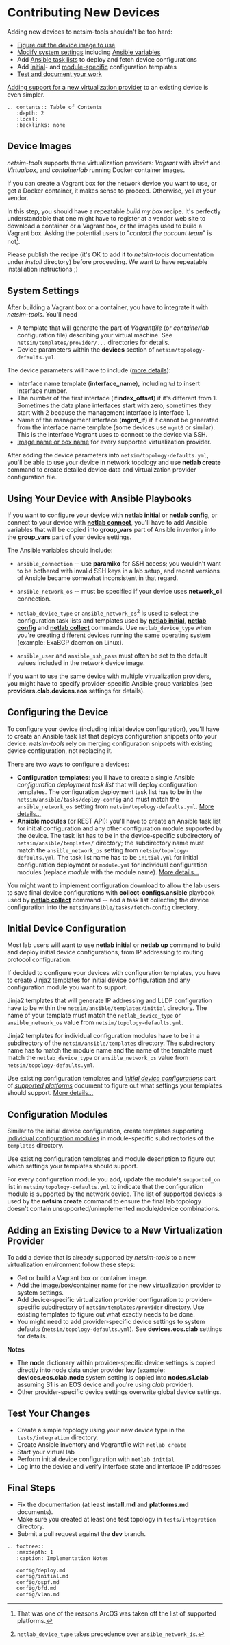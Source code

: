 # Contributing New Devices

Adding new devices to netsim-tools shouldn't be too hard:

* [Figure out the device image to use](#device-images)
* [Modify system settings](#system-settings) including [Ansible variables](#using-your-device-with-ansible-playbooks)
* Add [Ansible task lists](#configuring-the-device) to deploy and fetch device configurations
* Add [initial](#initial-device-configuration)- and [module-specific](#configuration-modules) configuration templates
* [Test and document your work](#test-your-changes)

[Adding support for a new virtualization provider](#adding-an-existing-device-to-a-new-virtualization-provider) to an existing device is even simpler.

```eval_rst
.. contents:: Table of Contents
   :depth: 2
   :local:
   :backlinks: none
```

## Device Images

*netsim-tools* supports three virtualization providers: *Vagrant* with *libvirt* and *Virtualbox*, and *containerlab* running Docker container images. 

If you can create a Vagrant box for the network device you want to use, or get a Docker container, it makes sense to proceed. Otherwise, yell at your vendor.

In this step, you should have a repeatable *build my box* recipe. It's perfectly understandable that one might have to register at a vendor web site to download a container or a Vagrant box, or the images used to build a Vagrant box. Asking the potential users to "_contact the account team_" is not[^1].

Please publish the recipe (it's OK to add it to *netsim-tools* documentation under *install* directory) before proceeding. We want to have repeatable installation instructions ;)

[^1]: That was one of the reasons ArcOS was taken off the list of supported platforms.

## System Settings

After building a Vagrant box or a container, you have to integrate it with *netsim-tools*. You'll need

* A template that will generate the part of *Vagrantfile* (or *containerlab* configuration file) describing your virtual machine. See `netsim/templates/provider/...` directories for details.
* Device parameters within the **devices** section of `netsim/topology-defaults.yml`.

The device parameters will have to include ([more details](device-box.md#adding-new-device-settings)):

* Interface name template (**interface_name**), including `%d` to insert interface number.
* The number of the first interface (**ifindex_offset**) if it's different from 1. Sometimes the data plane interfaces start with zero, sometimes they start with 2 because the management interface is interface 1.
* Name of the management interface (**mgmt_if**) if it cannot be generated from the interface name template (some devices use `mgmt0` or similar). This is the interface Vagrant uses to connect to the device via SSH.
* [Image name or box name](device-box.md#adding-new-device-settings) for every supported virtualization provider.

After adding the device parameters into `netsim/topology-defaults.yml`, you'll be able to use your device in network topology and use **netlab create** command to create detailed device data and virtualization provider configuration file.

## Using Your Device with Ansible Playbooks

If you want to configure your device with **[netlab initial](../netlab/initial.md)** or **[netlab config](../netlab/config.md)**, or connect to your device with **[netlab connect](../netlab/connect.md)**, you'll have to add Ansible variables that will be copied into **group_vars** part of Ansible inventory into the **group_vars** part of your device settings.

The Ansible variables should include:

* `ansible_connection` -- use **paramiko** for SSH access; you wouldn't want to be bothered with invalid SSH keys in a lab setup, and recent versions of Ansible became somewhat inconsistent in that regard.

* `ansible_network_os` -- must be specified if your device uses **network_cli** connection. 

* `netlab_device_type` or `ansible_network_os`[^DTP] is used to select the configuration task lists and templates used by **[netlab initial](../netlab/initial.md)**, **[netlab config](../netlab/config.md)** and **[netlab collect](../netlab/collect.md)** commands. Use `netlab_device_type` when you're creating different devices running the same operating system (example: ExaBGP daemon on Linux).

* `ansible_user` and `ansible_ssh_pass` must often be set to the default values included in the network device image.

[^DTP]: `netlab_device_type` takes precedence over `ansible_network_is`.

If you want to use the same device with multiple virtualization providers, you might have to specify provider-specific Ansible group variables (see **providers.clab.devices.eos** settings for details).

## Configuring the Device

To configure your device (including initial device configuration), you'll have to create an Ansible task list that deploys configuration snippets onto your device. *netsim-tools* rely on merging configuration snippets with existing device configuration, not replacing it.

There are two ways to configure a devices:

* **Configuration templates**: you'll have to create a single Ansible *configuration deployment task list* that will deploy configuration templates. The configuration deployment task list has to be in the `netsim/ansible/tasks/deploy-config` and must match the `ansible_network_os` setting from `netsim/topology-defaults.yml`. [More details...](config/deploy.md)
* **Ansible modules** (or REST API): you'll have to create an Ansible task list for initial configuration and any other configuration module supported by the device. The task list has to be in the device-specific subdirectory of `netsim/ansible/templates/` directory; the subdirectory name must match the `ansible_network_os` setting from `netsim/topology-defaults.yml`. The task list name has to be `initial.yml` for initial configuration deployment or `module.yml` for individual configuration modules (replace *module* with the module name). [More details...](config/deploy.md)

You might want to implement configuration download to allow the lab users to save final device configurations with **collect-configs.ansible** playbook used by **[netlab collect](../netlab/collect.md)** command -- add a task list collecting the device configuration into the `netsim/ansible/tasks/fetch-config` directory.

## Initial Device Configuration

Most lab users will want to use **netlab initial** or **netlab up** command to build and deploy initial device configurations, from IP addressing to routing protocol configuration.

If decided to configure your devices with configuration templates, you have to create Jinja2 templates for initial device configuration and any configuration module you want to support.

Jinja2 templates that will generate IP addressing and LLDP configuration have to be within the `netsim/ansible/templates/initial` directory. The name of your template must match the `netlab_device_type` or `ansible_network_os` value from `netsim/topology-defaults.yml`.

Jinja2 templates for individual configuration modules have to be in a subdirectory of the `netsim/ansible/templates` directory. The subdirectory name has to match the module name and the name of the template must match the `netlab_device_type` or `ansible_network_os` value from `netsim/topology-defaults.yml`.

Use existing configuration templates and *[initial device configurations](../platforms.md#initial-device-configurations)* part of *[supported platforms](../platforms.md)* document to figure out what settings your templates should support. [More details...](config/initial.md)

## Configuration Modules

Similar to the initial device configuration, create templates supporting [individual configuration modules](../module-reference.md) in module-specific subdirectories of the `templates` directory.

Use existing configuration templates and module description to figure out which settings your templates should support.

For every configuration module you add, update the module's `supported_on` list in `netsim/topology-defaults.yml` to indicate that the configuration module is supported by the network device. The list of supported devices is used by the **netsim create** command to ensure the final lab topology doesn't contain unsupported/unimplemented module/device combinations.

## Adding an Existing Device to a New Virtualization Provider

To add a device that is already supported by *netsim-tools* to a new virtualization environment follow these steps:

* Get or build a Vagrant box or container image.
* Add the [image/box/container name](device-box.md#adding-new-device-settings) for the new virtualization provider to system settings.
* Add device-specific virtualization provider configuration to provider-specific subdirectory of `netsim/templates/provider` directory. Use existing templates to figure out what exactly needs to be done.
* You might need to add provider-specific device settings to system defaults (`netsim/topology-defaults.yml`). See **devices.eos.clab** settings for details.

**Notes**
* The **node** dictionary within provider-specific device settings is copied directly into node data under provider key (example: **devices.eos.clab.node**  system setting is copied into **nodes.s1.clab** assuming S1 is an EOS device and you're using *clab* provider).
* Other provider-specific device settings overwrite global device settings.

## Test Your Changes

* Create a simple topology using your new device type in the `tests/integration` directory.
* Create Ansible inventory and Vagrantfile with `netlab create`
* Start your virtual lab
* Perform initial device configuration with `netlab initial`
* Log into the device and verify interface state and interface IP addresses

## Final Steps

* Fix the documentation (at least **install.md** and **platforms.md** documents).
* Make sure you created at least one test topology in `tests/integration` directory.
* Submit a pull request against the **dev** branch.

```eval_rst
.. toctree::
   :maxdepth: 1
   :caption: Implementation Notes

   config/deploy.md
   config/initial.md
   config/ospf.md
   config/bfd.md
   config/vlan.md
```
